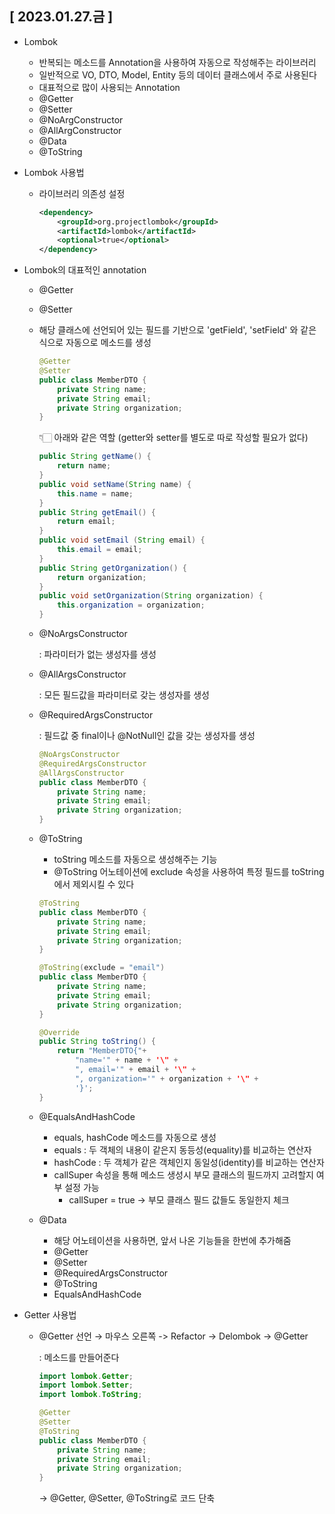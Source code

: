 ## [ 2023.01.27.금 ]

- Lombok
    - 반복되는 메소드를 Annotation을 사용하여 자동으로 작성해주는 라이브러리
    - 일반적으로 VO, DTO, Model, Entity 등의 데이터 클래스에서 주로 사용된다
    - 대표적으로 많이 사용되는 Annotation
    - @Getter
    - @Setter
    - @NoArgConstructor
    - @AllArgConstructor
    - @Data
    - @ToString
- Lombok 사용법
    - 라이브러리 의존성 설정
        
        ```xml
        <dependency>
        	<groupId>org.projectlombok</groupId>
        	<artifactId>lombok</artifactId>
        	<optional>true</optional>
        </dependency>
        ```
        
- Lombok의 대표적인 annotation
    - @Getter
    - @Setter
    - 해당 클래스에 선언되어 있는 필드를 기반으로 'getField', 'setField' 와 같은 식으로 자동으로 메소드를 생성
        
        ```java
        @Getter
        @Setter
        public class MemberDTO {
        	private String name;
        	private String email;
        	private String organization;
        }
        ```
        
        👇🏻 아래와 같은 역할 (getter와 setter를 별도로 따로 작성할 필요가 없다)
        
        ```java
        public String getName() {
        	return name;
        }
        public void setName(String name) {
        	this.name = name;
        }
        public String getEmail() {
        	return email;
        }
        public void setEmail (String email) {
        	this.email = email;
        }
        public String getOrganization() {
        	return organization;
        }
        public void setOrganization(String organization) {
        	this.organization = organization;
        }
        ```
        
    - @NoArgsConstructor
        
        : 파라미터가 없는 생성자를 생성
        
    - @AllArgsConstructor
        
        : 모든 필드값을 파라미터로 갖는 생성자를 생성
        
    - @RequiredArgsConstructor
        
        : 필드값 중 final이나 @NotNull인 값을 갖는 생성자를 생성
        
        ```java
        @NoArgsConstructor
        @RequiredArgsConstructor
        @AllArgsConstructor
        public class MemberDTO {
        	private String name;
        	private String email;
        	private String organization;
        }
        ```
        
    - @ToString
        - toString 메소드를 자동으로 생성해주는 기능
        - @ToString 어노테이션에 exclude 속성을 사용하여 특정 필드를 toString에서 제외시킬 수 있다
        
        ```java
        @ToString
        public class MemberDTO {
        	private String name;
        	private String email;
        	private String organization;
        }
        ```
        
        ```java
        @ToString(exclude = "email")
        public class MemberDTO {
        	private String name;
        	private String email;
        	private String organization;
        }
        ```
        
        ```java
        @Override
        public String toString() {
        	return "MemberDTO{"+
        		"name='" + name + '\" +
        		", email='" + email + '\" +
        		", organization='" + organization + '\" +
        		'}';
        }
        ```
        
    - @EqualsAndHashCode
        - equals, hashCode 메소드를 자동으로 생성
        - equals : 두 객체의 내용이 같은지 동등성(equality)를 비교하는 연산자
        - hashCode : 두 객체가 같은 객체인지 동일성(identity)를 비교하는 연산자
        - callSuper 속성을 통해 메소드 생성시 부모 클래스의 필드까지 고려할지 여부 설정 가능
            - callSuper = true → 부모 클래스 필드 값들도 동일한지 체크
    - @Data
        - 해당 어노테이션을 사용하면, 앞서 나온 기능들을 한번에 추가해줌
        - @Getter
        - @Setter
        - @RequiredArgsConstructor
        - @ToString
        - EqualsAndHashCode
- Getter 사용법
    - @Getter 선언 → 마우스 오른쪽 -> Refactor -> Delombok -> @Getter
        
        : 메소드를 만들어준다
        
        ```java
        import lombok.Getter;
        import lombok.Setter;
        import lombok.ToString;
        
        @Getter
        @Setter
        @ToString
        public class MemberDTO {
            private String name;
            private String email;
            private String organization;
        }
        ```
        
        → @Getter, @Setter, @ToString로 코드 단축
